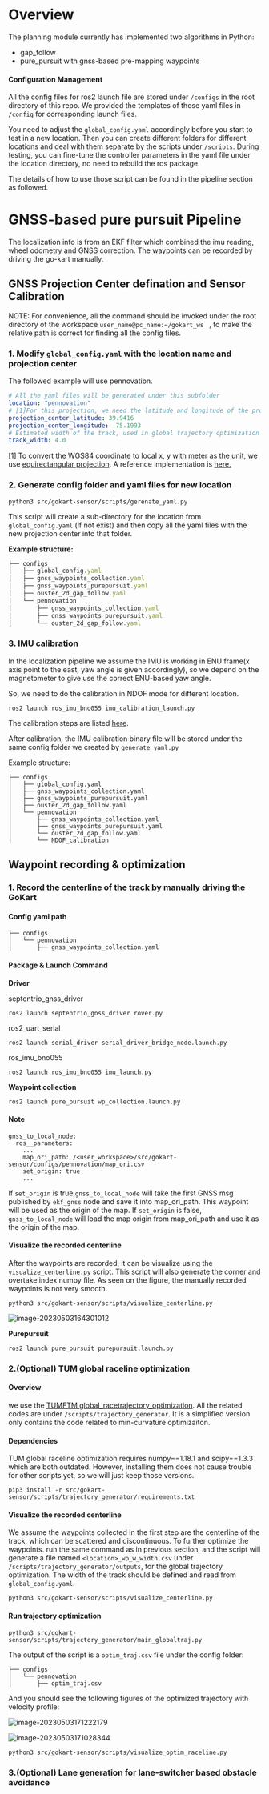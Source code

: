 # Overview 

The planning module currently has implemented two algorithms in Python:

- gap_follow
- pure_pursuit with gnss-based pre-mapping waypoints

#### Configuration Management

All the config files for ros2 launch file are stored under `/configs` in the root directory of this repo. We provided the templates of those yaml files in `/config` for corresponding launch files. 

You need to adjust the `global_config.yaml` accordingly before you start to test in a new location. Then you can create different folders for different locations and deal with them separate by the scripts under `/scripts`. During testing, you can fine-tune the controller parameters in the yaml file under the location directory, no need to rebuild the ros package.

The details of how to use those script can be found in the pipeline section as followed.



# GNSS-based pure pursuit Pipeline

The localization info is from an EKF filter which combined the imu reading, wheel odometry and GNSS correction. The waypoints can be recorded by driving the go-kart manually.

## GNSS Projection Center defination and Sensor Calibration

NOTE: For convenience, all the command should be invoked under the root directory of the workspace `user_name@pc_name:~/gokart_ws ` , to make the relative path is correct for finding all the config files.

### 1. Modify `global_config.yaml` with the location name and projection center

The followed example will use pennovation.

```yaml
# All the yaml files will be generated under this subfolder
location: "pennovation"
# [1]For this projection, we need the latitude and longitude of the projection center. 
projection_center_latitude: 39.9416
projection_center_longitude: -75.1993
# Estimated width of the track, used in global trajectory optimization
track_width: 4.0
```

[1] To convert the WGS84 coordinate to local x, y with meter as the unit, we use [equirectangular projection](http://en.wikipedia.org/wiki/Equirectangular_projection). A reference implementation is [here.](https://stackoverflow.com/questions/16266809/convert-from-latitude-longitude-to-x-y) 

### 2. Generate config folder and yaml files for new location

```
python3 src/gokart-sensor/scripts/gerenate_yaml.py
```

This script will create a sub-directory for the location from `global_config.yaml` (if not exist) and then copy all the yaml files with the new projection center into that folder.

**Example structure:**

```js
├── configs
│   ├── global_config.yaml
│   ├── gnss_waypoints_collection.yaml
│   ├── gnss_waypoints_purepursuit.yaml
│   ├── ouster_2d_gap_follow.yaml
│   └── pennovation
│       ├── gnss_waypoints_collection.yaml
│       ├── gnss_waypoints_purepursuit.yaml
│       └── ouster_2d_gap_follow.yaml
```

### 3. IMU calibration

In the localization pipeline we assume the IMU is working in ENU frame(x axis point to the east, yaw angle is given accordingly), so we depend on the magnetometer to give use the correct ENU-based yaw angle. 

So, we need to do the calibration in NDOF mode for different location.

```
ros2 launch ros_imu_bno055 imu_calibration_launch.py
```

The calibration steps are listed [here](https://github.com/RoboticArts/ros_imu_bno055).

After calibration, the IMU calibration binary file will be stored under the same config folder we created by `generate_yaml.py`

Example structure:

```
├── configs
│   ├── global_config.yaml
│   ├── gnss_waypoints_collection.yaml
│   ├── gnss_waypoints_purepursuit.yaml
│   ├── ouster_2d_gap_follow.yaml
│   └── pennovation
│       ├── gnss_waypoints_collection.yaml
│       ├── gnss_waypoints_purepursuit.yaml
│       └── ouster_2d_gap_follow.yaml
│       └── NDOF_calibration
```



## Waypoint recording & optimization

### 1. Record the centerline of the track by manually driving the GoKart

#### **Config yaml path**

```
├── configs
│   └── pennovation
│       ├── gnss_waypoints_collection.yaml
```

#### **Package & Launch Command**

**Driver** 

septentrio_gnss_driver

```
ros2 launch septentrio_gnss_driver rover.py
```

ros2_uart_serial

```
ros2 launch serial_driver serial_driver_bridge_node.launch.py
```

ros_imu_bno055

```
ros2 launch ros_imu_bno055 imu_launch.py
```

**Waypoint collection**

```
ros2 launch pure_pursuit wp_collection.launch.py
```

#### **Note**

```
gnss_to_local_node:
  ros__parameters:
    ...
    map_ori_path: /<user_workspace>/src/gokart-sensor/configs/pennovation/map_ori.csv
    set_origin: true
    ...
```

If `set_origin` is true,`gnss_to_local_node` will take the first GNSS msg published by `ekf_gnss` node and save it into map_ori_path. This waypoint will be used as the origin of the map. If `set_origin` is false, `gnss_to_local_node` will load the map origin from map_ori_path and use it as the origin of the map.


#### Visualize the recorded centerline
After the waypoints are recorded, it can be visualize using the `visualize_centerline.py` script. This script will also generate the corner and overtake index numpy file. As seen on the figure, the manually recorded waypoints is not very smooth.

```
python3 src/gokart-sensor/scripts/visualize_centerline.py
```

![image-20230503164301012](./figures/centerline_pennovation.png)



**Purepursuit**

```
ros2 launch pure_pursuit purepursuit.launch.py
```


### 2.(Optional) TUM global raceline optimization


#### Overview
we use the [TUMFTM global_racetrajectory_optimization](https://github.com/TUMFTM/global_racetrajectory_optimization). All the related codes are under `/scripts/trajectory_generator`. It is a simplified version only contains the code related to min-curvature optimizaiton.


#### Dependencies

TUM global raceline optimization requires numpy==1.18.1 and scipy==1.3.3 which are both outdated. However, installing them does not cause trouble for other scripts yet, so we will just keep those versions.

```
pip3 install -r src/gokart-sensor/scripts/trajectory_generator/requirements.txt
```


#### Visualize the recorded centerline

We assume the waypoints collected in the first step are the centerline of the track, which can be scattered and discontinuous. To further optimize the waypoints. run the same command as in previous section, and the script will generate a file named `<location>_wp_w_width.csv` under `/scripts/trajectory_generator/outputs`, for the global trajectory optimization. The width of the track should be defined and read from `global_config.yaml`.


```
python3 src/gokart-sensor/scripts/visualize_centerline.py
```



#### Run trajectory optimization

```
python3 src/gokart-sensor/scripts/trajectory_generator/main_globaltraj.py
```

The output of the script is a `optim_traj.csv` file under the config folder:

```
├── configs
│   └── pennovation
│       ├── optim_traj.csv
```

And you should see the following figures of the optimized trajectory with velocity profile:

![image-20230503171222179](./figures/optim_traj_pennovation2.png)

![image-20230503171028344](./figures/optim_traj_pennovation.png)



```
python3 src/gokart-sensor/scripts/visualize_optim_raceline.py
```


### 3.(Optional) Lane generation for lane-switcher based obstacle avoidance




